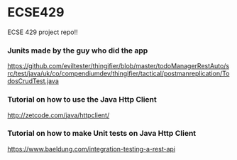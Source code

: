 # ECSE429
ECSE 429 project repo!!

### Junits made by the guy who did the app

https://github.com/eviltester/thingifier/blob/master/todoManagerRestAuto/src/test/java/uk/co/compendiumdev/thingifier/tactical/postmanreplication/TodosCrudTest.java

### Tutorial on how to use the Java Http Client

http://zetcode.com/java/httpclient/

### Tutorial on how to make Unit tests on Java Http Client

https://www.baeldung.com/integration-testing-a-rest-api  



